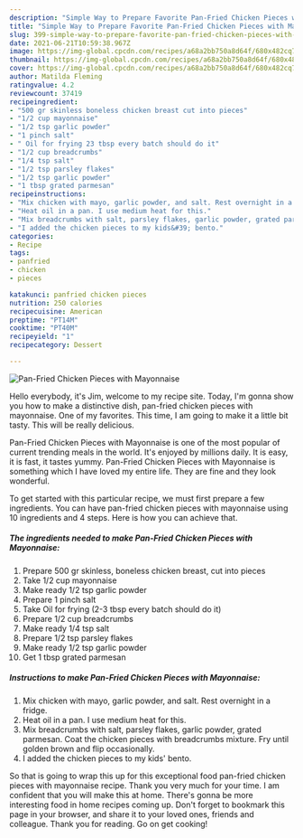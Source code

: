 ```yaml
---
description: "Simple Way to Prepare Favorite Pan-Fried Chicken Pieces with Mayonnaise"
title: "Simple Way to Prepare Favorite Pan-Fried Chicken Pieces with Mayonnaise"
slug: 399-simple-way-to-prepare-favorite-pan-fried-chicken-pieces-with-mayonnaise
date: 2021-06-21T10:59:38.967Z
image: https://img-global.cpcdn.com/recipes/a68a2bb750a8d64f/680x482cq70/pan-fried-chicken-pieces-with-mayonnaise-recipe-main-photo.jpg
thumbnail: https://img-global.cpcdn.com/recipes/a68a2bb750a8d64f/680x482cq70/pan-fried-chicken-pieces-with-mayonnaise-recipe-main-photo.jpg
cover: https://img-global.cpcdn.com/recipes/a68a2bb750a8d64f/680x482cq70/pan-fried-chicken-pieces-with-mayonnaise-recipe-main-photo.jpg
author: Matilda Fleming
ratingvalue: 4.2
reviewcount: 37419
recipeingredient:
- "500 gr skinless boneless chicken breast cut into pieces"
- "1/2 cup mayonnaise"
- "1/2 tsp garlic powder"
- "1 pinch salt"
- " Oil for frying 23 tbsp every batch should do it"
- "1/2 cup breadcrumbs"
- "1/4 tsp salt"
- "1/2 tsp parsley flakes"
- "1/2 tsp garlic powder"
- "1 tbsp grated parmesan"
recipeinstructions:
- "Mix chicken with mayo, garlic powder, and salt. Rest overnight in a fridge."
- "Heat oil in a pan. I use medium heat for this."
- "Mix breadcrumbs with salt, parsley flakes, garlic powder, grated parmesan. Coat the chicken pieces with breadcrumbs mixture. Fry until golden brown and flip occasionally."
- "I added the chicken pieces to my kids&#39; bento."
categories:
- Recipe
tags:
- panfried
- chicken
- pieces

katakunci: panfried chicken pieces 
nutrition: 250 calories
recipecuisine: American
preptime: "PT14M"
cooktime: "PT40M"
recipeyield: "1"
recipecategory: Dessert

---
```



![Pan-Fried Chicken Pieces with Mayonnaise](https://img-global.cpcdn.com/recipes/a68a2bb750a8d64f/680x482cq70/pan-fried-chicken-pieces-with-mayonnaise-recipe-main-photo.jpg)

Hello everybody, it's Jim, welcome to my recipe site. Today, I'm gonna show you how to make a distinctive dish, pan-fried chicken pieces with mayonnaise. One of my favorites. This time, I am going to make it a little bit tasty. This will be really delicious.



Pan-Fried Chicken Pieces with Mayonnaise is one of the most popular of current trending meals in the world. It's enjoyed by millions daily. It is easy, it is fast, it tastes yummy. Pan-Fried Chicken Pieces with Mayonnaise is something which I have loved my entire life. They are fine and they look wonderful.


To get started with this particular recipe, we must first prepare a few ingredients. You can have pan-fried chicken pieces with mayonnaise using 10 ingredients and 4 steps. Here is how you can achieve that.

<!--inarticleads1-->

##### The ingredients needed to make Pan-Fried Chicken Pieces with Mayonnaise:

1. Prepare 500 gr skinless, boneless chicken breast, cut into pieces
1. Take 1/2 cup mayonnaise
1. Make ready 1/2 tsp garlic powder
1. Prepare 1 pinch salt
1. Take  Oil for frying (2-3 tbsp every batch should do it)
1. Prepare 1/2 cup breadcrumbs
1. Make ready 1/4 tsp salt
1. Prepare 1/2 tsp parsley flakes
1. Make ready 1/2 tsp garlic powder
1. Get 1 tbsp grated parmesan




<!--inarticleads2-->

##### Instructions to make Pan-Fried Chicken Pieces with Mayonnaise:

1. Mix chicken with mayo, garlic powder, and salt. Rest overnight in a fridge.
1. Heat oil in a pan. I use medium heat for this.
1. Mix breadcrumbs with salt, parsley flakes, garlic powder, grated parmesan. Coat the chicken pieces with breadcrumbs mixture. Fry until golden brown and flip occasionally.
1. I added the chicken pieces to my kids&#39; bento.




So that is going to wrap this up for this exceptional food pan-fried chicken pieces with mayonnaise recipe. Thank you very much for your time. I am confident that you will make this at home. There's gonna be more interesting food in home recipes coming up. Don't forget to bookmark this page in your browser, and share it to your loved ones, friends and colleague. Thank you for reading. Go on get cooking!
